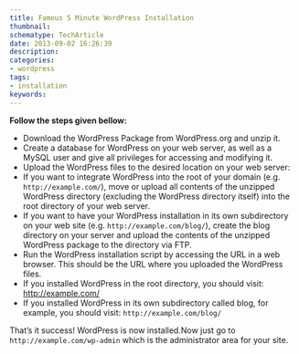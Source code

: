 ```yaml
---
title: Famous 5 Minute WordPress Installation
thumbnail:
schematype: TechArticle
date: 2013-09-02 16:26:39
description:
categories:
- wordpress
tags:
- installation
keywords:
---
```


**Follow the steps given bellow:**

- Download the WordPress Package from WordPress.org and unzip it.
- Create a database for WordPress on your web server, as well as a MySQL user and give all privileges for accessing and modifying it.
- Upload the WordPress files to the desired location on your web server:
- If you want to integrate WordPress into the root of your domain (e.g. `http://example.com/`), move or upload all contents of the unzipped WordPress directory (excluding the WordPress directory itself) into the root directory of your web server.
- If you want to have your WordPress installation in its own subdirectory on your web site (e.g. `http://example.com/blog/`), create the blog directory on your server and upload the contents of the unzipped WordPress package to the directory via FTP.
- Run the WordPress installation script by accessing the URL in a web browser. This should be the URL where you uploaded the WordPress files.
- If you installed WordPress in the root directory, you should visit: http://example.com/
- If you installed WordPress in its own subdirectory called blog, for example, you should visit: `http://example.com/blog/`

That’s it success! WordPress is now installed.Now just go to `http://example.com/wp-admin`  which is the administrator area for your site.
